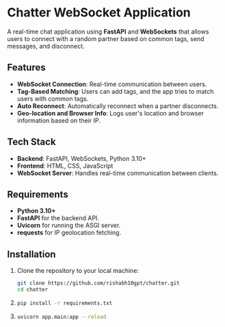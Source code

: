 # Chatter WebSocket Application

A real-time chat application using **FastAPI** and **WebSockets** that allows users to connect with a random partner based on common tags, send messages, and disconnect.

## Features

- **WebSocket Connection**: Real-time communication between users.
- **Tag-Based Matching**: Users can add tags, and the app tries to match users with common tags.
- **Auto Reconnect**: Automatically reconnect when a partner disconnects.
- **Geo-location and Browser Info**: Logs user's location and browser information based on their IP.

## Tech Stack

- **Backend**: FastAPI, WebSockets, Python 3.10+
- **Frontend**: HTML, CSS, JavaScript
- **WebSocket Server**: Handles real-time communication between clients.


## Requirements

- **Python 3.10+**
- **FastAPI** for the backend API.
- **Uvicorn** for running the ASGI server.
- **requests** for IP geolocation fetching.

## Installation

1. Clone the repository to your local machine:

   ```bash
   git clone https://github.com/rishabh10gpt/chatter.git
   cd chatter
2. 
   ```bash
   pip install -r requirements.txt

3. 
    ```bash
    uvicorn app.main:app --reload

